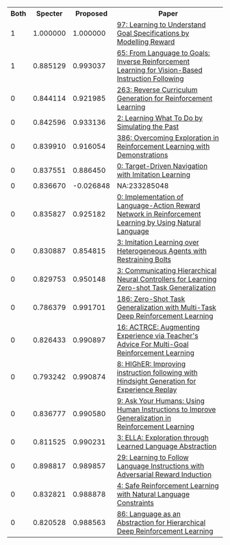 <html><table><tr>
<th>Both</th>
<th>Specter</th>
<th>Proposed</th>
<th>Paper</th>
</tr>
<tr>
<td>1</td>
<td>1.000000</td>
<td>1.000000</td>
<td><a href="https://www.semanticscholar.org/paper/4a4b71ff918ca8eeffa5dfe66be2db7fcc1291da">97: Learning to Understand Goal Specifications by Modelling Reward</a></td>
</tr>
<tr>
<td>1</td>
<td>0.885129</td>
<td>0.993037</td>
<td><a href="https://www.semanticscholar.org/paper/758311575a6385bb15d4f9af8c0e671cb98184b4">65: From Language to Goals: Inverse Reinforcement Learning for Vision-Based Instruction Following</a></td>
</tr>
<tr>
<td>0</td>
<td>0.844114</td>
<td>0.921985</td>
<td><a href="https://www.semanticscholar.org/paper/9862caed8ee93321c78b0196e0b7eef516b545ba">263: Reverse Curriculum Generation for Reinforcement Learning</a></td>
</tr>
<tr>
<td>0</td>
<td>0.842596</td>
<td>0.933136</td>
<td><a href="https://www.semanticscholar.org/paper/4a78cd72b184bec55e05db0e2df25d63765de068">2: Learning What To Do by Simulating the Past</a></td>
</tr>
<tr>
<td>0</td>
<td>0.839910</td>
<td>0.916054</td>
<td><a href="https://www.semanticscholar.org/paper/c28ec2a40a2c77e20d64cf1c85dc931106df8e83">386: Overcoming Exploration in Reinforcement Learning with Demonstrations</a></td>
</tr>
<tr>
<td>0</td>
<td>0.837551</td>
<td>0.886450</td>
<td><a href="https://www.semanticscholar.org/paper/a001e436c35464aa9a4fda957d09b0189dc11ad7">0: Target-Driven Navigation with Imitation Learning</a></td>
</tr>
<tr>
<td>0</td>
<td>0.836670</td>
<td>-0.026848</td>
<td>NA:233285048</td>
</tr>
<tr>
<td>0</td>
<td>0.835827</td>
<td>0.925182</td>
<td><a href="https://www.semanticscholar.org/paper/2565ce38975f8494b8949360aaf8138665c20d00">0: Implementation of Language-Action Reward Network in Reinforcement Learning by Using Natural Language</a></td>
</tr>
<tr>
<td>0</td>
<td>0.830887</td>
<td>0.854815</td>
<td><a href="https://www.semanticscholar.org/paper/d1b0a8ca7f6a8936dad8768e9c2b585b4b5597c5">3: Imitation Learning over Heterogeneous Agents with Restraining Bolts</a></td>
</tr>
<tr>
<td>0</td>
<td>0.829753</td>
<td>0.950148</td>
<td><a href="https://www.semanticscholar.org/paper/3693414d385401997c13a4faa39a8b6c6cd4a4dd">3: Communicating Hierarchical Neural Controllers for Learning Zero-shot Task Generalization</a></td>
</tr>
<tr>
<td>0</td>
<td>0.786379</td>
<td>0.991701</td>
<td><a href="https://www.semanticscholar.org/paper/30834ae1497c35d362eea14857d93c28d2d12b57">186: Zero-Shot Task Generalization with Multi-Task Deep Reinforcement Learning</a></td>
</tr>
<tr>
<td>0</td>
<td>0.826433</td>
<td>0.990897</td>
<td><a href="https://www.semanticscholar.org/paper/9d90fa5b4f3b8a6ec0485417ef54fdf548d21714">16: ACTRCE: Augmenting Experience via Teacher's Advice For Multi-Goal Reinforcement Learning</a></td>
</tr>
<tr>
<td>0</td>
<td>0.793242</td>
<td>0.990874</td>
<td><a href="https://www.semanticscholar.org/paper/1abded7824da0d9a5ccabcd998d5d7d95acb0d54">8: HIGhER: Improving instruction following with Hindsight Generation for Experience Replay</a></td>
</tr>
<tr>
<td>0</td>
<td>0.836777</td>
<td>0.990580</td>
<td><a href="https://www.semanticscholar.org/paper/0d6a4e45acde6f47d704ed0752f17f7ab52223af">9: Ask Your Humans: Using Human Instructions to Improve Generalization in Reinforcement Learning</a></td>
</tr>
<tr>
<td>0</td>
<td>0.811525</td>
<td>0.990231</td>
<td><a href="https://www.semanticscholar.org/paper/3f0f6c19c6f5d4e4d5066984c5f3e922a2c2ff85">3: ELLA: Exploration through Learned Language Abstraction</a></td>
</tr>
<tr>
<td>0</td>
<td>0.898817</td>
<td>0.989857</td>
<td><a href="https://www.semanticscholar.org/paper/71b152f65fd9967ec39f1e1f359ad0d99be1bab2">29: Learning to Follow Language Instructions with Adversarial Reward Induction</a></td>
</tr>
<tr>
<td>0</td>
<td>0.832821</td>
<td>0.988878</td>
<td><a href="https://www.semanticscholar.org/paper/5dcad60d3ae2271e209badeb1755b06423415e27">4: Safe Reinforcement Learning with Natural Language Constraints</a></td>
</tr>
<tr>
<td>0</td>
<td>0.820528</td>
<td>0.988563</td>
<td><a href="https://www.semanticscholar.org/paper/c2c8482c713b94073f3d59895b373db4398ddfbb">86: Language as an Abstraction for Hierarchical Deep Reinforcement Learning</a></td>
</tr>
</table></html>
